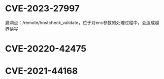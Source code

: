 # CVE-2023-27997

漏洞点：/remote/hostcheck_validate，位于对enc参数的处理过程中，会造成越界读写

# CVE-20220-42475

# CVE-2021-44168
